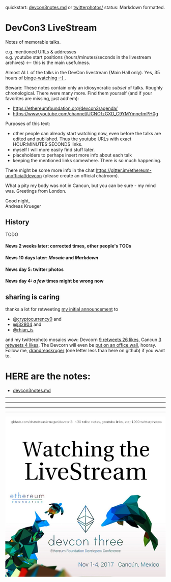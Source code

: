 
quickstart: [devcon3notes.md](devcon3notes.md)  or  [twitterphotos/](twitterphotos/)  status: Markdown formatted.

# DevCon3 LiveStream

Notes of memorable talks.  

e.g. mentioned URLs & addresses  
e.g. youtube start positions (hours/minutes/seconds in the livestream archives) <-- this is the main usefulness.

Almost ALL of the talks in the DevCon livestream (Main Hall only). Yes, 35 hours of [binge-watching :-) ](https://twitter.com/j32804/status/926900616592490497) .

Beware: These notes contain only an idiosyncratic *subset* of talks. Roughly chronological. There were many more. Find them yourself (and if your favorites are missing, just add'em):
 
* https://ethereumfoundation.org/devcon3/agenda/
* https://www.youtube.com/channel/UCNOfzGXD_C9YMYmnefmPH0g

Purposes of this text:

* other people can already start watching now, even before the talks are edited and published. Thus the youtube URLs with exact HOUR:MINUTES:SECONDS links.  
* myself I will more easily find stuff later. 
* placeholders to perhaps insert more info about each talk  
* keeping the mentioned links somewhere. There is so much happening.  
  

There might be some more info in the chat https://gitter.im/ethereum-unofficial/devcon (please create an official chatroom).

What a pity my body was not in Cancun, but you can be sure - my mind was. Greetings from London.

Good night,  	
Andreas Krueger

## History
TODO

#### News 2 weeks later: corrected times, other people's TOCs
#### News 10 days later: *Mosaic* and *Markdown*
#### News day 5: **twitter photos**
#### News day 4: *a few* times might be wrong now


## sharing is caring
thanks a lot for retweeting [my initial announcement](https://twitter.com/drandreaskruger/status/926614818886422528) to
* [@cryptocurrency0](https://twitter.com/cryptocurrency0/status/926838062696374272) and
* [@j32804](https://twitter.com/j32804/status/926900616592490497) and
* [@rhian_is](https://twitter.com/rhian_is)

and my twitterphoto mosaics wow: Devcorn [9 retweets 26 likes](https://twitter.com/drandreaskruger/status/929857990877941769), Cancun [3 retweets 4 likes](https://twitter.com/drandreaskruger/status/930350955782123521). The Devcorn will even be [put on an office wall](https://twitter.com/chjango/status/930122557595906050), hooray. Follow me, [drandreaskruger](https://twitter.com/drandreaskruger) (one letter less than here on github) if you want to.

# HERE are the notes:

* [devcon3notes.md](devcon3notes.md)

---

---

---

---


![pretty-image](https://raw.githubusercontent.com/drandreaskrueger/devcon3/master/devcon-watching-the-live-stream.jpg)
